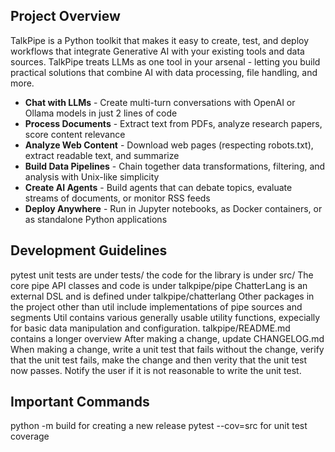 ## Project Overview
TalkPipe is a Python toolkit that makes it easy to create, test, and deploy workflows that integrate Generative AI with your existing tools and data sources. TalkPipe treats LLMs as one tool in your arsenal - letting you build practical solutions that combine AI with data processing, file handling, and more.  

- **Chat with LLMs** - Create multi-turn conversations with OpenAI or Ollama models in just 2 lines of code
- **Process Documents** - Extract text from PDFs, analyze research papers, score content relevance
- **Analyze Web Content** - Download web pages (respecting robots.txt), extract readable text, and summarize
- **Build Data Pipelines** - Chain together data transformations, filtering, and analysis with Unix-like simplicity
- **Create AI Agents** - Build agents that can debate topics, evaluate streams of documents, or monitor RSS feeds
- **Deploy Anywhere** - Run in Jupyter notebooks, as Docker containers, or as standalone Python applications

## Development Guidelines 
pytest unit tests are under tests/
the code for the library is under src/
The core pipe API classes and code is under talkpipe/pipe
ChatterLang is an external DSL and is defined under talkpipe/chatterlang
Other packages in the project other than util include implementations of pipe sources and segments
Util contains various generally usable utility functions, expecially for basic data manipulation and configuration.
talkpipe/README.md contains a longer overview
After making a change, update CHANGELOG.md
When making a change, write a unit test that fails without the change, verify that the unit test fails, make the change and then verity that the unit test now passes.  Notify the user if it is not reasonable to write the unit test.

## Important Commands
python -m build for creating a new release
pytest --cov=src for unit test coverage
